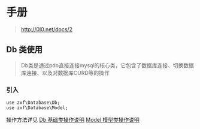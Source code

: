 # 手册
 
> http://0l0.net/docs/2

## Db 类使用

> Db类是通过pdo直接连接mysql的核心类，它包含了数据库连接、切换数据库连接、以及对数据库CURD等的操作

### 引入

```
use zxf\Database\Db;
use zxf\Database\Model;
```

操作方法详见
[Db 基础类操作说明](README_DB.md)
[Model 模型类操作说明](README_MODEL.md)